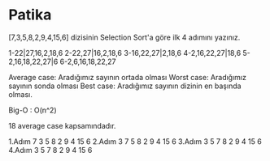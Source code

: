 # Patika

[7,3,5,8,2,9,4,15,6] dizisinin Selection Sort'a göre ilk 4 adımını yazınız.

1-22|27,16,2,18,6
2-22,27|16,2,18,6
3-16,22,27|2,18,6
4-2,16,22,27|18,6
5-2,16,18,22,27|6
6-2,6,16,18,22,27

Average case: Aradığımız sayının ortada olması
Worst case: Aradığımız sayının sonda olması
Best case: Aradığımız sayının dizinin en başında olması.

Big-O :	O(n^2)

18 average case kapsamındadır.

1.Adım 7 3 5 8 2 9 4 15 6
2.Adım 3 7 5 8 2 9 4 15 6 
3.Adım 3 5 7 8 2 9 4 15 6 
4.Adım 3 5 7 8 2 9 4 15 6

